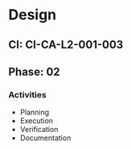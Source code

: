 # Design

## CI: CI-CA-L2-001-003
## Phase: 02

### Activities
- Planning
- Execution
- Verification
- Documentation
